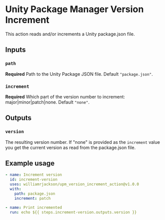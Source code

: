 # Unity Package Manager Version Increment

This action reads and/or increments a Unity package.json file.

## Inputs

### `path`

**Required** Path to the Unity Package JSON file. Default `"package.json"`.
   
### `increment`

**Required** Which part of the version number to increment: major|minor|patch|none. Default `"none"`.

## Outputs

### `version`

The resulting version number. If "none" is provided as the `increment` value you get the current version as read from the package.json file.

## Example usage

```yaml
- name: Increment version
  id: increment-version
  uses: williamrjackson/upm_version_increment_action@v1.0.0
  with: 
    path: package.json
    increment: patch

- name: Print incremented
  run: echo ${{ steps.increment-version.outputs.version }}
```
